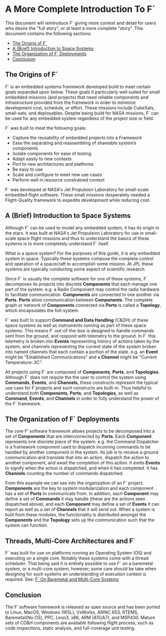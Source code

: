 # A More Complete Introduction To F´

This document will reintroduce F´ giving more context and detail for users who desire the "full story", or at least a
more complete "story". This document contains the following sections:

- [The Origins of F´](#the-origins-of-f)
- [A (Brief) Introduction to Space Systems](#a-brief-introduction-to-space-systems)
- [The Organization of F´ Deployments](#the-organization-of-f-deployments)
- [Conclusion](#conclusion)


## The Origins of F´

F´ is an embedded systems framework developed build to meet certain goals expanded upon below.
These goals it particularly well suited for small embedded missions (and projects) that need
reliable components and infrastructure provided from the framework in
order to minimize development cost, schedule, or effort. These missions
include CubeSats, small-sats, and deployables. Despite being build for NASA missions, F´ can be used for any
embedded system regardless of the project size or field.


F´ was built to meet the following goals:

  - Capture the reusability of embedded projects into a Framework
  - Ease the separating and reassembling of shareable system’s components
  - Isolate components for ease of testing
  - Adapt easily to new contexts
  - Port to new architectures and platforms
  - Be easy to use
  - Scale and configure to meet new use cases
  - Perform well in resource constrained context

F´ was developed at NASA's Jet Propulsion Laboratory for small-scale embedded flight software. These small missions
desperately needed a Flight-Quality framework to expedite development while reducing cost.

## A (Brief) Introduction to Space Systems

Although F´ can be used to model any embedded system, it has its origin in the stars. It was built at NASA's Jet
Propulsion Laboratory for use in small-scale space flight missions and thus to understand the basics of these systems
is to more completely understand F´ itself.

What is a space system? For the purposes of this guide, it is any embedded system in space. Typically these systems
compose the complete control and operation of a spacecraft to accomplish some mission.  At JPL these systems are
typically conducting some aspect of scientific research.

Since F´ is usually the complete software for one of these systems, F´ decomposes its projects into discrete
**Components** that each manage one part of the system. e.g. a Radio Component may control the radio hardware to
facilitate communication. **Components** are connected to one another via **Ports**. **Ports** allow communication
between **Components**.  The complete graph or network of **Components** connected via **Ports** is called a
**Topology**, which encapsulates the full-system.

F´ was built to support **Command and Data Handling** (C&DH) of these space systems as well as instruments running as
part of these space systems. This means F´ out-of-the-box is designed to handle commands sent from the ground, and
respond with telemetry to the ground. In F´ this telemetry is broken into **Events** representing history of actions
taken by the system, and channels representing the current state of the system broken into named channels that each
contain a portion of the state. e.g. an **Event** might be "Established Communications" and a **Channel** might be
"Current Temperature: 3C".

All projects using F´ are composed of **Components**, **Ports**, and **Topologies**. Although F´ does not require the
the user to control the system using **Commands**, **Events**, and **Channels**, these constructs represent the typical
use case for F´projects and such constructs are built-in. Thus helpful to understand both **Components**, **Ports**, and
**Topologies**, as well as **Command**, **Events**, and **Channels** in order to fully understand the power of the F´
framework.

## The Organization of F´ Deployments

The core F′ software framework allows projects to be decomposed into a set of **Components** that are interconnected by
**Ports**. Each **Component** represents one discrete piece of the system. e.g. the Command Dispatcher is a framework
component used to dispatch incoming commands to be handled by another component in the system. Its job is to receive a
ground communication and translate that into an action, dispatch the action to another component, and await the
completion of this action. It emits **Events** to signify when the action is dispatched, and when it has completed. It
has **Channels** counting the number of commands dispatched.

From this example we can see into the organization of an F´ project.  **Components** are the key to system
modularization and each component has a set of **Ports** to communicate from.  In addition, each **Component** may
define a set of **Commands** it may handle (these are the actions seen dispatched above), and each **Component** may
define a set of **Events** it can report as well as a set of **Channels** that it will send out.  When a system is built
from these modules, the functionality is distributed amongst the **Components** and the **Topology** sets up the
communication such that the system can function.

## Threads, Multi-Core Architectures and F´

F´ was built for use on platforms running an Operating System (OS) and executing on a single core. Notably these systems
come with a thread scheduler. That being said it is entirely possible to use F´ on a baremetal system, or a multi-core
system, however; some care should be take when designing for such systems an understanding of execution context is
required.  See: [F´ On Baremetal and Multi-Core Systems](../dev/baremetal-multicore.md)

## Conclusion

The F′ software framework is released as open source and has been ported to Linux, MacOS, Windows (WSL), VxWorks, ARINC
 653, RTEMS, Baremetal(No OS), PPC, Leon3, x86, ARM (A15/A7), and MSP430. Mature sets of CD&H components are available
following flight process, such as code inspections, static analysis, and full-coverage unit testing.
